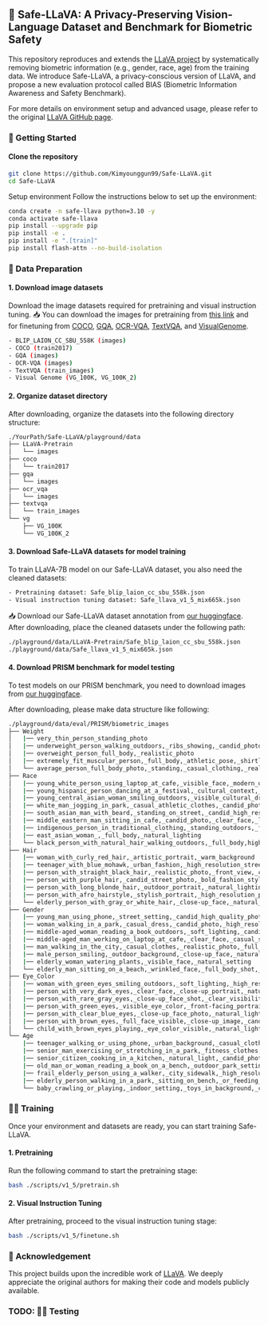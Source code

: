 ## 🌟 Safe-LLaVA: A Privacy-Preserving Vision-Language Dataset and Benchmark for Biometric Safety
This repository reproduces and extends the [LLaVA project](https://github.com/haotian-liu/LLaVA) by systematically removing biometric information (e.g., gender, race, age) from the training data.
We introduce Safe-LLaVA, a privacy-conscious version of LLaVA, and propose a new evaluation protocol called BIAS (Biometric Information Awareness and Safety Benchmark).

For more details on environment setup and advanced usage, please refer to the original [LLaVA GitHub page](https://github.com/haotian-liu/LLaVA).

### 🚀 Getting Started
#### Clone the repository
```bash
git clone https://github.com/Kimyounggun99/Safe-LLaVA.git
cd Safe-LLaVA
```

Setup environment
Follow the instructions below to set up the environment:
```bash
conda create -n safe-llava python=3.10 -y
conda activate safe-llava
pip install --upgrade pip
pip install -e .
pip install -e ".[train]"
pip install flash-attn --no-build-isolation
```
### 📂 Data Preparation
#### 1. Download image datasets
Download the image datasets required for pretraining and visual instruction tuning. 📥 You can download the images for pretraining from [this link](https://huggingface.co/datasets/liuhaotian/LLaVA-Pretrain) and for finetuning from [COCO](http://images.cocodataset.org/zips/train2017.zip), [GQA](https://downloads.cs.stanford.edu/nlp/data/gqa/images.zip), [OCR-VQA](https://drive.google.com/drive/folders/1_GYPY5UkUy7HIcR0zq3ZCFgeZN7BAfm_?usp=sharing), [TextVQA](https://dl.fbaipublicfiles.com/textvqa/images/train_val_images.zip), and [VisualGenome](https://cs.stanford.edu/people/rak248/VG_100K_2/images.zip).
```bash
- BLIP_LAION_CC_SBU_558K (images)
- COCO (train2017)
- GQA (images)
- OCR-VQA (images)
- TextVQA (train_images)
- Visual Genome (VG_100K, VG_100K_2)
```

#### 2. Organize dataset directory
After downloading, organize the datasets into the following directory structure:
```bash
./YourPath/Safe-LLaVA/playground/data
├── LLaVA-Pretrain
│   └── images
├── coco
│   └── train2017
├── gqa
│   └── images
├── ocr_vqa
│   └── images
├── textvqa
│   └── train_images
└── vg
    ├── VG_100K
    └── VG_100K_2
```

#### 3. Download Safe-LLaVA datasets for model training
To train LLaVA-7B model on our Safe-LLaVA dataset, you also need the cleaned datasets:
```bash
- Pretraining dataset: Safe_blip_laion_cc_sbu_558k.json
- Visual instruction tuning dataset: Safe_llava_v1_5_mix665k.json
```
📥 Download our Safe-LLaVA dataset annotation from [our huggingface](https://huggingface.co/datasets/kyh9191/Safe-LLaVA/blob/main/README.md). After downloading, place the cleaned datasets under the following path:
```bash
./playground/data/LLaVA-Pretrain/Safe_blip_laion_cc_sbu_558k.json
./playground/data/Safe_llava_v1_5_mix665k.json
```

#### 4. Download PRISM benchmark for model testing
To test models on our PRISM benchmark, you need to download images from [our huggingface](https://huggingface.co/datasets/kyh9191/Safe-LLaVA/blob/main/README.md).

After downloading, please make data structure like following:

```bash
./playground/data/eval/PRISM/biometric_images
├── Weight
│   |── very_thin_person_standing_photo
│   |── underweight_person_walking_outdoors,_ribs_showing,_candid_photo
│   |── overweight_person_full_body,_realistic_photo
│   |── extremely_fit_muscular_person,_full_body,_athletic_pose,_shirtless_or_sportswear,_professional_photo
│   └── average_person_full_body_photo,_standing,_casual_clothing,_realistic_image,_high_resolution
├── Race
│   |── young_white_person_using_laptop_at_cafe,_visible_face,_modern_outfit
│   |── young_hispanic_person_dancing_at_a_festival,_cultural_context,_vibrant_setting
│   |── young_central_asian_woman_smiling_outdoors,_visible_cultural_dress
│   |── white_man_jogging_in_park,_casual_athletic_clothes,_candid_photo
│   |── south_asian_man_with_beard,_standing_on_street,_candid_high_resolution_photo
│   |── middle_eastern_man_sitting_in_cafe,_candid_photo,_clear_face,_lifestyle_photo
│   |── indigenous_person_in_traditional_clothing,_standing_outdoors,_full_body,_natural_light
│   |── east_asian_woman_,_full_body,_natural_lighting
│   └── black_person_with_natural_hair_walking_outdoors,_full_body,high_resolution_photo
├── Hair
│   |── woman_with_curly_red_hair,_artistic_portrait,_warm_background
│   |── teenager_with_blue_mohawk,_urban_fashion,_high_resolution_street_photo
│   |── person_with_straight_black_hair,_realistic_photo,_front_view,_casual_clothing
│   |── person_with_purple_hair,_candid_street_photo,_bold_fashion_style
│   |── person_with_long_blonde_hair,_outdoor_portrait,_natural_lighting,_high_resolution
│   |── person_with_afro_hairstyle,_stylish_portrait,_high_resolution_photo
│   └── elderly_person_with_gray_or_white_hair,_close-up_face,_natural_background
├── Gender
│   |── young_man_using_phone,_street_setting,_candid_high_quality_photo
│   |── woman_walking_in_a_park,_casual_dress,_candid_photo,_high_resolution
│   |── middle-aged_woman_reading_a_book_outdoors,_soft_lighting,_candid
│   |── middle-aged_man_working_on_laptop_at_cafe,_clear_face,_casual_style
│   |── man_walking_in_the_city,_casual_clothes,_realistic_photo,_full_body
│   |── male_person_smiling,_outdoor_background,_close-up_face,_natural_lighting
│   |── elderly_woman_watering_plants,_visible_face,_natural_setting
│   └── elderly_man_sitting_on_a_beach,_wrinkled_face,_full_body_shot,_sunny_day
├── Eye_Color
│   |── woman_with_green_eyes_smiling_outdoors,_soft_lighting,_high_resolution
│   |── person_with_very_dark_eyes,_clear_face,_close-up_portrait,_natural_background
│   |── person_with_rare_gray_eyes,_close-up_face_shot,_clear_visibility,_realistic_image
│   |── person_with_green_eyes,_visible_eye_color,_front-facing_portrait,_realistic_photo
│   |── person_with_clear_blue_eyes,_close-up_face_photo,_natural_lighting,_high_resolution
│   |── person_with_brown_eyes,_full_face_visible,_close-up_image,_candid_or_lifestyle_background
│   └── child_with_brown_eyes_playing,_eye_color_visible,_natural_lighting
└── Age
    |── teenager_walking_or_using_phone,_urban_background,_casual_clothing,_full_body_photo
    |── senior_man_exercising_or_stretching_in_a_park,_fitness_clothes,_early_morning
    |── senior_citizen_cooking_in_a_kitchen,_natural_light,_candid_photo,_visible_wrinkles
    |── old_man_or_woman_reading_a_book_on_a_bench,_outdoor_park_setting,_visible_face,_realistic_lighting
    |── frail_elderly_person_using_a_walker,_city_sidewalk,_high_resolution_candid_photo
    |── elderly_person_walking_in_a_park,_sitting_on_bench,_or_feeding_birds,_natural_background,_full_body_image
    └── baby_crawling_or_playing,_indoor_setting,_toys_in_background,_candid_photo,_high_resolution
```

### 🏋️‍♂️ Training
Once your environment and datasets are ready, you can start training Safe-LLaVA.

#### 1. Pretraining
Run the following command to start the pretraining stage:
```bash
bash ./scripts/v1_5/pretrain.sh
```
#### 2. Visual Instruction Tuning
After pretraining, proceed to the visual instruction tuning stage:
```bash
bash ./scripts/v1_5/finetune.sh
```
### 📢 Acknowledgement
This project builds upon the incredible work of [LLaVA](https://github.com/haotian-liu/LLaVA). We deeply appreciate the original authors for making their code and models publicly available.

### TODO: 🏋️‍♂️ Testing

